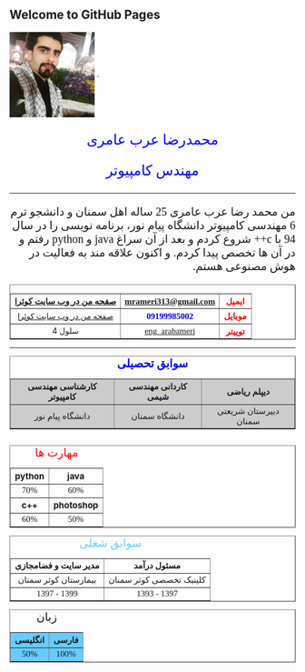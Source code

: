 ## Welcome to GitHub Pages


<img align="center" src="Image.png" width="150" height="150">
.
<p  dir="rtl" align="center" style="color:  blue; font-family: Vazir; font-size: 25px;">محمدرضا عرب عامری</p>
<p  dir="rtl" align="center" style="color:  blue; font-family: Vazir; font-size: 25px;">مهندس کامپیوتر</p>
<hr/>
 <p  dir="rtl" align="right" style="font-family: Vazir; font-size: 20px;">من محمد رضا عرب عامری 25 ساله اهل سمنان و دانشجو ترم 6 مهندسی کامپیوتر دانشگاه پیام نور، برنامه نویسی را در سال 94 با c++  شروع کردم و بعد از آن سراغ java و python رفتم و در آن ها تخصص پیدا کردم. و اکنون علاقه مند به فعالیت در هوش مصنوعی هستم.</p>
 
 
 <link rel="shortcut icon" href="http://mail.com/favicon.ico" title="mail" />
 
<table width="400" border="1" cellspacing="2" cellpadding="2" style="text-align:center;" align="center">
<caption style="color:  blue; font-family: Vazir; font-size: 20px;">
</caption>
<tr>
<th><a href="https://quera.ir/profile/mrameri313" style="font-family: Vazir; font-size: 15px;">صفحه من در وب سایت کوئرا</a></th>
<th><a href="https://mrameri313@gmail.com" style="font-family: Vazir; font-size: 15px;">mrameri313@gmail.com</a></th>
<th style="color:  red; font-family: Vazir; font-size: 15px;">ایمیل</th>
</tr>
<tr>
<td><a href="https://quera.ir/profile/mrameri313">صفحه من در وب سایت کوئرا</a></td>
<th style="color:  blue; font-family: Vazir; font-size: 15px;">09199985002</th>
<th style="color:  red; font-family: Vazir; font-size: 15px;"><b>موبایل</b></th>
</tr>
<tr>
<td>سلول 4</td>
<td><a href="https://twitter.com/eng_arabameri" style="font-family: Vazir; font-size: 15px;">eng_arabameri</a></td>
<th style="color:  red; font-family: Vazir; font-size: 15px;"><b>توییتر</b></th>
</tr>
</table>
 <hr/>

<table border="1">
<caption style="color:  blue; font-family: Vazir; font-size: 20px;">
<b>سوابق تحصیلی</b>
</caption>
<colgroup style="background-color:#CCC"></colgroup>
<colgroup style="background-color:#CCC"></colgroup>
<colgroup style="background-color:#CCC"></colgroup>
<tr>
<th style="color:  block; font-family: Vazir; font-size: 15px;">کارشناسی مهندسی کامپیوتر</th>
<th style="font-family: Vazir; font-size: 15px;">کاردانی مهندسی شیمی</th>
<th style="font-family: Vazir; font-size: 15px;">دیپلم ریاضی</th>
</tr>
<tr>
<td style="text-align:center; font-family: Vazir; font-size: 15px;">دانشگاه پیام نور</td>
<td style="text-align:center; font-family: Vazir; font-size: 15px;">دانشگاه سمنان</td>
<td style="text-align:center; font-family: Vazir; font-size: 15px;">دبیرستان شریعتی سمنان</td>
</tr>
</table>

<table border="1" align="left">
<caption style="color:  red; font-family: Vazir; font-size: 20px;">
مهارت ها
</caption>
<tr>
<th style="font-size: 15px;">python</th>
<th style="font-size: 15px;">java</th>
</tr>
<tr>
<td style="text-align:center; font-family: Vazir; font-size: 15px;">70%</td>
<td style="text-align:center; font-family: Vazir; font-size: 15px;">60%</td>
</tr>
<tr>
<th style="font-size: 15px;">c++</th>
<th style="font-size: 15px;">photoshop</th>
</tr>
<tr>
<td style="text-align:center; font-family: Vazir; font-size: 15px;">60%</td>
<td style="text-align:center; font-family: Vazir; font-size: 15px;">50%</td>
</tr>
</table>

<table width="400" border="1" cellspacing="2" cellpadding="2" style="text-align:center;" align="center">
<caption style="color:  #6CF; font-family: Vazir; font-size: 20px;">
 سوابق شغلی
</caption>
<tr>
<th style="font-family: Vazir; font-size: 15px;">مدیر سایت و فضامجازی</th>
<th style="font-family: Vazir; font-size: 15px;">مسئول درآمد</th>
</tr>
<tr>
<td style="text-align:center; font-family: Vazir; font-size: 15px;">بیمارستان کوثر سمنان</td>
<td style="text-align:center; font-family: Vazir; font-size: 15px;">کلینیک تخصصی کوثر سمنان</td>
</tr>
<tr>
<td style="text-align:center; font-family: Vazir; font-size: 15px;">1397 - 1399</td>
<td style="text-align:center; font-family: Vazir; font-size: 15px;">1393 - 1397</td>
</tr>
</table>

<table border="1">
<caption style=" font-family: Vazir; font-size: 20px;">
زبان
</caption>
<colgroup style="background-color:#6CF"></colgroup>
<colgroup style="background-color:#6CF"></colgroup>
<tr>
<th style="font-family: Vazir; font-size: 15px;">انگلیسی</th>
<th style="font-family: Vazir; font-size: 15px;">فارسی</th>
</tr>
<tr>
<td style="text-align:center; font-family: Vazir; font-size: 15px;">50%</td>
<td style="text-align:center; font-family: Vazir; font-size: 15px;">100%</td>
</tr>
</table>
 

